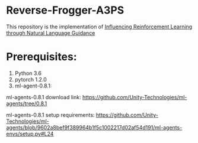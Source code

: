 # Reverse-Frogger-A3PS
This repository is the implementation of [Influencing Reinforcement Learning through Natural Language Guidance](https://arxiv.org/abs/2104.01506)

# Prerequisites:
1. Python 3.6
2. pytorch 1.2.0
3. ml-agent-0.8.1: 

ml-agents-0.8.1 download link:
https://github.com/Unity-Technologies/ml-agents/tree/0.8.1

ml-agents-0.8.1 setup requirements: 
https://github.com/Unity-Technologies/ml-agents/blob/9602a8bef9f389964b1f5c1002217d02af54d191/ml-agents-envs/setup.py#L24
